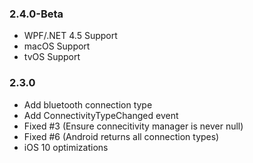 ### 2.4.0-Beta
* WPF/.NET 4.5 Support
* macOS Support
* tvOS Support

### 2.3.0
* Add bluetooth connection type
* Add ConnectivityTypeChanged event
* Fixed #3 (Ensure connecitivity manager is never null)
* Fixed #6 (Android returns all connection types)
* iOS 10 optimizations
